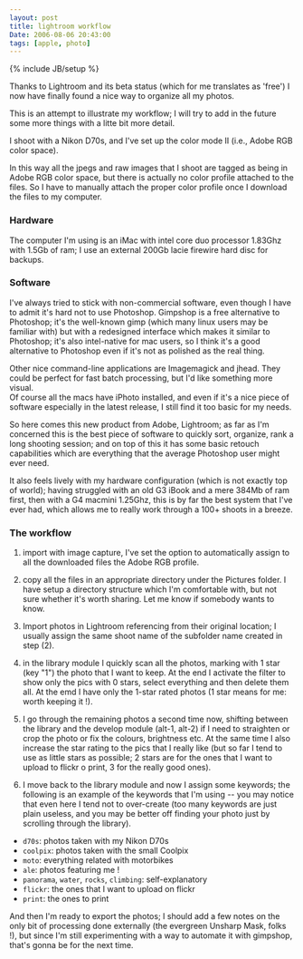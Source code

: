 ```yaml
---
layout: post
title: lightroom workflow
Date: 2006-08-06 20:43:00
tags: [apple, photo]
---
```

{% include JB/setup %} 

Thanks to Lightroom and its beta status (which for me translates as 'free') I now have finally found a nice way to organize all my photos.  

This is an attempt to illustrate my workflow; I will try to add in the future some more things with a litte bit more detail.  

I shoot with a Nikon D70s, and I've set up the color mode II (i.e., Adobe RGB color space).  

In this way all the jpegs and raw images that I shoot are tagged as being in Adobe RGB color space, but there is actually no color profile attached to the files. So I have to manually attach the proper color profile once I download the files to my computer.  
  
### Hardware  

The computer I'm using is an iMac with intel core duo processor 1.83Ghz with 1.5Gb of ram; I use an external 200Gb lacie firewire hard disc for backups.  
  
### Software  

I've always tried to stick with non-commercial software, even though I have to admit it's hard not to use Photoshop. Gimpshop is a free alternative to Photoshop; it's the well-known gimp (which many linux users may be familiar with) but with a redesigned interface which makes it similar to Photoshop; it's also intel-native for mac users, so I think it's a good alternative to Photoshop even if it's not as polished as the real thing.  

Other nice command-line applications are Imagemagick and jhead. They could be perfect for fast batch processing, but I'd like something more visual.  
Of course all the macs have iPhoto installed, and even if it's a nice piece of software especially in the latest release, I still find it too basic for my needs. 
 
So here comes this new product from Adobe, Lightroom; as far as I'm concerned this is the best piece of software to quickly sort, organize, rank a long shooting session; and on top of this it has some basic retouch capabilities which are everything that the average Photoshop user might ever need.  
  
It also feels lively with my hardware configuration (which is not exactly top of world); having struggled with an old G3 iBook and a mere 384Mb of ram first, then with a G4 macmini 1.25Ghz, this is by far the best system that I've ever had, which allows me to really work through a 100+ shoots in a breeze.  
  
### The workflow  

1) import with image capture, I've set the option to automatically assign to all the downloaded files the Adobe RGB profile.  
  
2) copy all the files in an appropriate directory under the Pictures folder. I have setup a directory structure which I'm comfortable with, but not sure whether it's worth sharing. Let me know if somebody wants to know.  
  
3) Import photos in Lightroom referencing from their original location; I usually assign the same shoot name of the subfolder name created in step (2).  
  
4) in the library module I quickly scan all the photos, marking with 1 star (key "1") the photo that I want to keep. At the end I activate the filter to show only the pics with 0 stars, select everything and then delete them all. At the emd I have only the 1-star rated photos (1 star means for me: worth keeping it !).  
  
5) I go through the remaining photos a second time now, shifting between the library and the develop module (alt-1, alt-2) if I need to straighten or crop the photo or fix the colours, brightness etc. At the same time I also increase the star rating to the pics that I really like (but so far I tend to use as little stars as possible; 2 stars are for the ones that I want to upload to flickr o print, 3 for the really good ones).  
  
6) I move back to the library module and now I assign some keywords; the following is an example of the keywords that I'm using -- you may notice that even here I tend not to over-create (too many keywords are just plain useless, and you may be better off finding your photo just by scrolling through the library).  


* `d70s`: photos taken with my Nikon D70s  
* `coolpix`: photos taken with the small Coolpix  
* `moto`: everything related with motorbikes  
* `ale`: photos featuring me !  
* `panorama`, `water`, `rocks`, `climbing`: self-explanatory  
* `flickr`: the ones that I want to upload on flickr  
* `print`: the ones to print

  
And then I'm ready to export the photos; I should add a few notes on the only bit of processing done externally (the evergreen Unsharp Mask, folks !), but since I'm still experimenting with a way to automate it with gimpshop, that's gonna be for the next time. 

